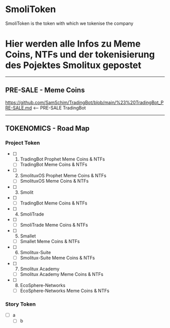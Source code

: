 # SmoliToken
SmoliToken is the token with which we tokenise the company

# Hier werden alle Infos zu Meme Coins, NTFs und der tokenisierung des Pojektes Smolitux gepostet

___


## PRE-SALE - Meme Coins
https://github.com/SamSchim/TradingBot/blob/main/%23%20TradingBot_PRE-SALE.md <-- PRE-SALE TradingBot
___

## TOKENOMICS - Road Map

### Project Token

- [ ] 1. TradingBot Prophet Meme Coins & NTFs
  - [ ] TradingBot Meme Coins & NTFs

- [ ] 2. SmolituxOS Prophet Meme Coins & NTFs
  - [ ] SmolituxOS Meme Coins & NTFs

- [ ] 3. Smolit
- [ ]   - [ ] TradingBot Meme Coins & NTFs

- [ ] 4. SmoliTrade
- [ ]   - [ ] SmoliTrade Meme Coins & NTFs

- [ ] 5. Smallet
    - [ ] Smallet Meme Coins & NTFs

- [ ] 6. Smolitux-Suite
  - [ ] Smolitux-Suite Meme Coins & NTFs

- [ ] 7. Smolitux Academy
  - [ ] Smolitux Academy Meme Coins & NTFs

- [ ] 8. EcoSphere-Networks
  - [ ] EcoSphere-Networks Meme Coins & NTFs

### Story Token

- [ ] a
  - [ ] b
